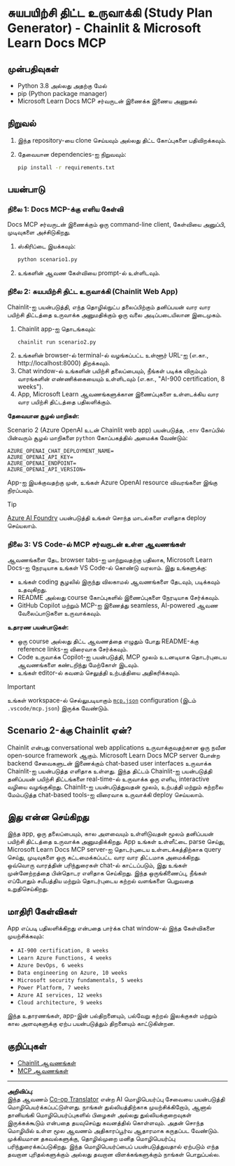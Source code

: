 <!--
CO_OP_TRANSLATOR_METADATA:
{
  "original_hash": "6ef6015d29b95f1cab97fb88a045a991",
  "translation_date": "2025-10-11T12:39:04+00:00",
  "source_file": "09-CaseStudy/docs-mcp/solution/python/README.md",
  "language_code": "ta"
}
-->
# சுயபயிற்சி திட்ட உருவாக்கி (Study Plan Generator) - Chainlit & Microsoft Learn Docs MCP

## முன்பதிவுகள்

- Python 3.8 அல்லது அதற்கு மேல்
- pip (Python package manager)
- Microsoft Learn Docs MCP சர்வருடன் இணைக்க இணைய அணுகல்

## நிறுவல்

1. இந்த repository-யை clone செய்யவும் அல்லது திட்ட கோப்புகளை பதிவிறக்கவும்.
2. தேவையான dependencies-ஐ நிறுவவும்:

   ```bash
   pip install -r requirements.txt
   ```

## பயன்பாடு

### நிலை 1: Docs MCP-க்கு எளிய கேள்வி
Docs MCP சர்வருடன் இணைக்கும் ஒரு command-line client, கேள்வியை அனுப்பி, முடிவுகளை அச்சிடுகிறது.

1. ஸ்கிரிப்டை இயக்கவும்:
   ```bash
   python scenario1.py
   ```
2. உங்களின் ஆவண கேள்வியை prompt-ல் உள்ளிடவும்.

### நிலை 2: சுயபயிற்சி திட்ட உருவாக்கி (Chainlit Web App)
Chainlit-ஐ பயன்படுத்தி, எந்த தொழில்நுட்ப தலைப்பிற்கும் தனிப்பயன் வார வார பயிற்சி திட்டத்தை உருவாக்க அனுமதிக்கும் ஒரு வலை அடிப்படையிலான இடைமுகம்.

1. Chainlit app-ஐ தொடங்கவும்:
   ```bash
   chainlit run scenario2.py
   ```
2. உங்களின் browser-ல் terminal-ல் வழங்கப்பட்ட உள்ளூர் URL-ஐ (எ.கா., http://localhost:8000) திறக்கவும்.
3. Chat window-ல் உங்களின் பயிற்சி தலைப்பையும், நீங்கள் படிக்க விரும்பும் வாரங்களின் எண்ணிக்கையையும் உள்ளிடவும் (எ.கா., "AI-900 certification, 8 weeks").
4. App, Microsoft Learn ஆவணங்களுக்கான இணைப்புகளை உள்ளடக்கிய வார வார பயிற்சி திட்டத்தை பதிலளிக்கும்.

**தேவையான சூழல் மாறிகள்:**

Scenario 2 (Azure OpenAI உடன் Chainlit web app) பயன்படுத்த, `.env` கோப்பில் பின்வரும் சூழல் மாறிகளை `python` கோப்பகத்தில் அமைக்க வேண்டும்:

```
AZURE_OPENAI_CHAT_DEPLOYMENT_NAME=
AZURE_OPENAI_API_KEY=
AZURE_OPENAI_ENDPOINT=
AZURE_OPENAI_API_VERSION=
```

App-ஐ இயக்குவதற்கு முன், உங்கள் Azure OpenAI resource விவரங்களை இங்கு நிரப்பவும்.

> [!TIP]
> [Azure AI Foundry](https://ai.azure.com/) பயன்படுத்தி உங்கள் சொந்த மாடல்களை எளிதாக deploy செய்யலாம்.

### நிலை 3: VS Code-ல் MCP சர்வருடன் உள்ள ஆவணங்கள்

ஆவணங்களை தேட browser tabs-ஐ மாற்றுவதற்கு பதிலாக, Microsoft Learn Docs-ஐ நேரடியாக உங்கள் VS Code-ல் கொண்டு வரலாம். இது உங்களுக்கு:
- உங்கள் coding சூழலில் இருந்து விலகாமல் ஆவணங்களை தேடவும், படிக்கவும் உதவுகிறது.
- README அல்லது course கோப்புகளில் இணைப்புகளை நேரடியாக சேர்க்கவும்.
- GitHub Copilot மற்றும் MCP-ஐ இணைத்து seamless, AI-powered ஆவண வேலைப்பாடுகளை உருவாக்கவும்.

**உதாரண பயன்பாடுகள்:**
- ஒரு course அல்லது திட்ட ஆவணத்தை எழுதும் போது README-க்கு reference links-ஐ விரைவாக சேர்க்கவும்.
- Code உருவாக்க Copilot-ஐ பயன்படுத்தி, MCP மூலம் உடனடியாக தொடர்புடைய ஆவணங்களை கண்டறிந்து மேற்கோள் இடவும்.
- உங்கள் editor-ல் கவனம் செலுத்தி உற்பத்தியை அதிகரிக்கவும்.

> [!IMPORTANT]
> உங்கள் workspace-ல் செல்லுபடியாகும் [`mcp.json`](../../../../../../09-CaseStudy/docs-mcp/solution/scenario3/mcp.json) configuration (இடம் `.vscode/mcp.json`) இருக்க வேண்டும்.

## Scenario 2-க்கு Chainlit ஏன்?

Chainlit என்பது conversational web applications உருவாக்குவதற்கான ஒரு நவீன open-source framework ஆகும். Microsoft Learn Docs MCP server போன்ற backend சேவைகளுடன் இணைக்கும் chat-based user interfaces உருவாக்க Chainlit-ஐ பயன்படுத்த எளிதாக உள்ளது. இந்த திட்டம் Chainlit-ஐ பயன்படுத்தி தனிப்பயன் பயிற்சி திட்டங்களை real-time-ல் உருவாக்க ஒரு எளிய, interactive வழியை வழங்குகிறது. Chainlit-ஐ பயன்படுத்துவதன் மூலம், உற்பத்தி மற்றும் கற்றலை மேம்படுத்த chat-based tools-ஐ விரைவாக உருவாக்கி deploy செய்யலாம்.

## இது என்ன செய்கிறது

இந்த app, ஒரு தலைப்பையும், கால அளவையும் உள்ளிடுவதன் மூலம் தனிப்பயன் பயிற்சி திட்டத்தை உருவாக்க அனுமதிக்கிறது. App உங்கள் உள்ளீட்டை parse செய்து, Microsoft Learn Docs MCP server-ஐ தொடர்புடைய உள்ளடக்கத்திற்காக query செய்து, முடிவுகளை ஒரு கட்டமைக்கப்பட்ட வார வார திட்டமாக அமைக்கிறது. ஒவ்வொரு வாரத்தின் பரிந்துரைகள் chat-ல் காட்டப்படும், இது உங்கள் முன்னேற்றத்தை பின்தொடர எளிதாக செய்கிறது. இந்த ஒருங்கிணைப்பு, நீங்கள் எப்போதும் சமீபத்திய மற்றும் தொடர்புடைய கற்றல் வளங்களை பெறுவதை உறுதிசெய்கிறது.

## மாதிரி கேள்விகள்

App எப்படி பதிலளிக்கிறது என்பதை பார்க்க chat window-ல் இந்த கேள்விகளை முயற்சிக்கவும்:

- `AI-900 certification, 8 weeks`
- `Learn Azure Functions, 4 weeks`
- `Azure DevOps, 6 weeks`
- `Data engineering on Azure, 10 weeks`
- `Microsoft security fundamentals, 5 weeks`
- `Power Platform, 7 weeks`
- `Azure AI services, 12 weeks`
- `Cloud architecture, 9 weeks`

இந்த உதாரணங்கள், app-இன் பல்திறனையும், பல்வேறு கற்றல் இலக்குகள் மற்றும் கால அளவுகளுக்கு ஏற்ப பயன்படுத்தும் திறனையும் காட்டுகின்றன.

## குறிப்புகள்

- [Chainlit ஆவணங்கள்](https://docs.chainlit.io/)
- [MCP ஆவணங்கள்](https://github.com/MicrosoftDocs/mcp)

---

**அறிவிப்பு**:  
இந்த ஆவணம் [Co-op Translator](https://github.com/Azure/co-op-translator) என்ற AI மொழிபெயர்ப்பு சேவையை பயன்படுத்தி மொழிபெயர்க்கப்பட்டுள்ளது. நாங்கள் துல்லியத்திற்காக முயற்சிக்கிறோம், ஆனால் தானியங்கி மொழிபெயர்ப்புகளில் பிழைகள் அல்லது துல்லியக்குறைவுகள் இருக்கக்கூடும் என்பதை தயவுசெய்து கவனத்தில் கொள்ளவும். அதன் சொந்த மொழியில் உள்ள மூல ஆவணம் அதிகாரப்பூர்வ ஆதாரமாக கருதப்பட வேண்டும். முக்கியமான தகவல்களுக்கு, தொழில்முறை மனித மொழிபெயர்ப்பு பரிந்துரைக்கப்படுகிறது. இந்த மொழிபெயர்ப்பைப் பயன்படுத்துவதால் ஏற்படும் எந்த தவறான புரிதல்களுக்கும் அல்லது தவறான விளக்கங்களுக்கும் நாங்கள் பொறுப்பல்ல.